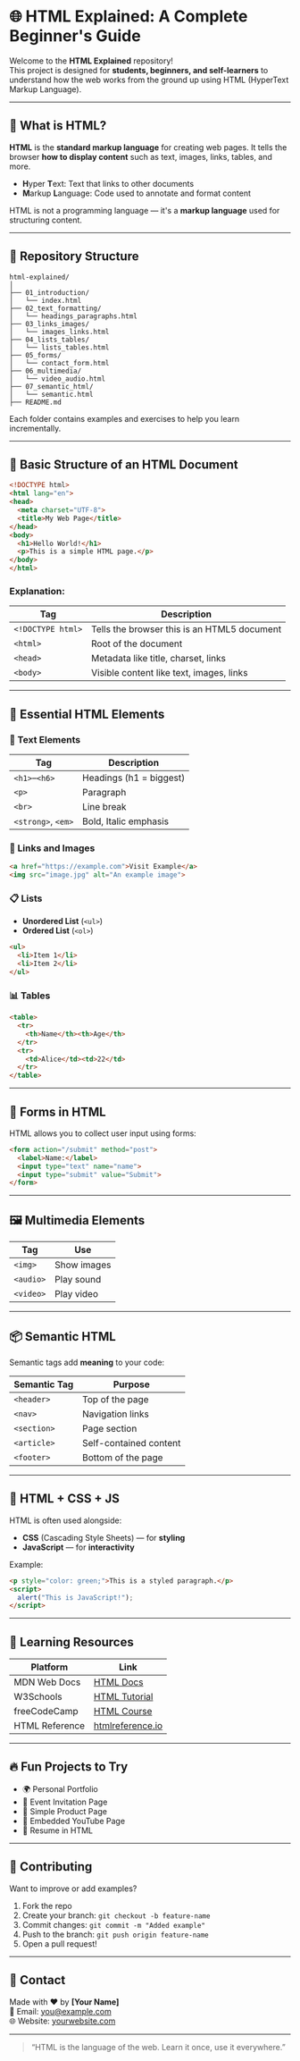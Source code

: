 
# 🌐 HTML Explained: A Complete Beginner's Guide

Welcome to the **HTML Explained** repository!  
This project is designed for **students, beginners, and self-learners** to understand how the web works from the ground up using HTML (HyperText Markup Language).

---

## 📌 What is HTML?

**HTML** is the **standard markup language** for creating web pages. It tells the browser **how to display content** such as text, images, links, tables, and more.

- **H**yper **T**ext: Text that links to other documents
- **M**arkup **L**anguage: Code used to annotate and format content

HTML is not a programming language — it's a **markup language** used for structuring content.

---

## 📁 Repository Structure

```
html-explained/
│
├── 01_introduction/
│   └── index.html
├── 02_text_formatting/
│   └── headings_paragraphs.html
├── 03_links_images/
│   └── images_links.html
├── 04_lists_tables/
│   └── lists_tables.html
├── 05_forms/
│   └── contact_form.html
├── 06_multimedia/
│   └── video_audio.html
├── 07_semantic_html/
│   └── semantic.html
├── README.md
```

Each folder contains examples and exercises to help you learn incrementally.

---

## 🧱 Basic Structure of an HTML Document

```html
<!DOCTYPE html>
<html lang="en">
<head>
  <meta charset="UTF-8">
  <title>My Web Page</title>
</head>
<body>
  <h1>Hello World!</h1>
  <p>This is a simple HTML page.</p>
</body>
</html>
```

### Explanation:

| Tag              | Description                                |
|------------------|--------------------------------------------|
| `<!DOCTYPE html>`| Tells the browser this is an HTML5 document|
| `<html>`         | Root of the document                       |
| `<head>`         | Metadata like title, charset, links        |
| `<body>`         | Visible content like text, images, links   |

---

## 🧩 Essential HTML Elements

### 📌 Text Elements

| Tag      | Description         |
|----------|---------------------|
| `<h1>`–`<h6>` | Headings (h1 = biggest) |
| `<p>`     | Paragraph           |
| `<br>`    | Line break          |
| `<strong>`, `<em>` | Bold, Italic emphasis |

### 🔗 Links and Images

```html
<a href="https://example.com">Visit Example</a>
<img src="image.jpg" alt="An example image">
```

### 📋 Lists

- **Unordered List** (`<ul>`)
- **Ordered List** (`<ol>`)

```html
<ul>
  <li>Item 1</li>
  <li>Item 2</li>
</ul>
```

### 📊 Tables

```html
<table>
  <tr>
    <th>Name</th><th>Age</th>
  </tr>
  <tr>
    <td>Alice</td><td>22</td>
  </tr>
</table>
```

---

## 🧾 Forms in HTML

HTML allows you to collect user input using forms:

```html
<form action="/submit" method="post">
  <label>Name:</label>
  <input type="text" name="name">
  <input type="submit" value="Submit">
</form>
```

---

## 🖼️ Multimedia Elements

| Tag       | Use           |
|-----------|---------------|
| `<img>`   | Show images   |
| `<audio>` | Play sound    |
| `<video>` | Play video    |

---

## 📦 Semantic HTML

Semantic tags add **meaning** to your code:

| Semantic Tag | Purpose                  |
|--------------|--------------------------|
| `<header>`   | Top of the page          |
| `<nav>`      | Navigation links         |
| `<section>`  | Page section             |
| `<article>`  | Self-contained content   |
| `<footer>`   | Bottom of the page       |

---

## 🎨 HTML + CSS + JS

HTML is often used alongside:

- **CSS** (Cascading Style Sheets) — for **styling**
- **JavaScript** — for **interactivity**

Example:

```html
<p style="color: green;">This is a styled paragraph.</p>
<script>
  alert("This is JavaScript!");
</script>
```

---

## 🚀 Learning Resources

| Platform        | Link |
|-----------------|------|
| MDN Web Docs    | [HTML Docs](https://developer.mozilla.org/en-US/docs/Web/HTML) |
| W3Schools       | [HTML Tutorial](https://www.w3schools.com/html/) |
| freeCodeCamp    | [HTML Course](https://www.freecodecamp.org/learn/) |
| HTML Reference  | [htmlreference.io](https://htmlreference.io) |

---

## 🔥 Fun Projects to Try

- 🌍 Personal Portfolio
- 📅 Event Invitation Page
- 🛒 Simple Product Page
- 🎥 Embedded YouTube Page
- 📄 Resume in HTML

---

## 🤝 Contributing

Want to improve or add examples?

1. Fork the repo
2. Create your branch: `git checkout -b feature-name`
3. Commit changes: `git commit -m "Added example"`
4. Push to the branch: `git push origin feature-name`
5. Open a pull request!

---

## 💬 Contact

Made with ❤️ by **[Your Name]**  
📧 Email: you@example.com  
🌐 Website: [yourwebsite.com](https://yourwebsite.com)

---

> “HTML is the language of the web. Learn it once, use it everywhere.”
